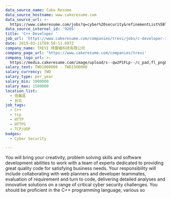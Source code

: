 ```yaml
---
data_source_name: Cake Resume
data_source_hostname: www.cakeresume.com
data_source_url: >-
  https://www.cakeresume.com/jobs?q=cyber%20security&refinementList%5Blang_name%5D%5B0%5D=English&refinementList%5Bsalary_type%5D=per_year&range%5Bsalary_range%5D%5Bmin%5D=1000000
data_source_internal_id: '9205'
title: 'C++ Developer '
job_url: 'https://www.cakeresume.com/companies/trevi/jobs/c-developer-378a78'
date: 2019-03-11T09:50:11.697Z
company_name: TREVI 特雷維科技有限公司
company_page_url: 'https://www.cakeresume.com/companies/trevi'
company_logo_url: >-
  https://media.cakeresume.com/image/upload/s--qw2P1FLp--/c_pad,fl_png8,h_200,w_200/v1550037353/oj7cdkyebdw8eu6lavrs.png
salary_text: TWD1000000 - TWD1500000
salary_currency: TWD
salary_type: per_year
salary_min: 1000000
salary_max: 1500000
location_list:
  - 信義區
  - 台北
job_tags:
  - C++
  - tcp
  - HTTP
  - HTTPS
  - TCP/UDP
badges:
  - Cyber Security

---
```


You will bring your creativity, problem solving skills and software development abilities to work with a team of experts dedicated to providing great quality code for satisfying business needs. Your responsibility will include collaborating with web planners and developer teammates, evaluation of requirement and turn to code, delivering detailed analyses and innovative solutions on a range of critical cyber security challenges. You should be proficient in the C++ programming language, various so